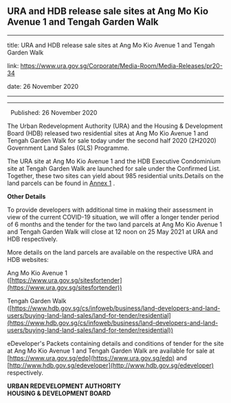 ## URA and HDB release sale sites at Ang Mo Kio Avenue 1 and Tengah Garden Walk
---
title: URA and HDB release sale sites at Ang Mo Kio Avenue 1 and Tengah Garden Walk

link: https://www.ura.gov.sg/Corporate/Media-Room/Media-Releases/pr20-34

date: 26 November 2020

---

----------------------------------------------------------------------------

  Published: 26 November 2020

The Urban Redevelopment Authority (URA) and the Housing & Development Board (HDB) released two residential sites at Ang Mo Kio Avenue 1 and Tengah Garden Walk for sale today under the second half 2020 (2H2020) Government Land Sales (GLS) Programme.

The URA site at Ang Mo Kio Avenue 1 and the HDB Executive Condominium site at Tengah Garden Walk are launched for sale under the Confirmed List. Together, these two sites can yield about 985 residential units.Details on the land parcels can be found in [Annex 1](https://www.ura.gov.sg/-/media/Corporate/Media-Room/2020/Nov/pr20-34a.pdf) .

**Other Details**

To provide developers with additional time in making their assessment in view of the current COVID-19 situation, we will offer a longer tender period of 6 months and the tender for the two land parcels at Ang Mo Kio Avenue 1 and Tengah Garden Walk will close at 12 noon on 25 May 2021 at URA and HDB respectively.

More details on the land parcels are available on the respective URA and HDB websites:

Ang Mo Kio Avenue 1  
([https://www.ura.gov.sg/sitesfortender](https://www.ura.gov.sg/sitesfortender))

Tengah Garden Walk  
([https://www.hdb.gov.sg/cs/infoweb/business/land-developers-and-land-users/buying-land-land-sales/land-for-tender/residential](https://www.hdb.gov.sg/cs/infoweb/business/land-developers-and-land-users/buying-land-land-sales/land-for-tender/residential))

eDeveloper's Packets containing details and conditions of tender for the site at Ang Mo Kio Avenue 1 and Tengah Garden Walk are available for sale at [https://www.ura.gov.sg/edp](https://www.ura.gov.sg/edp) and [http://www.hdb.gov.sg/edeveloper](http://www.hdb.gov.sg/edeveloper) respectively.

**URBAN REDEVELOPMENT AUTHORITY  
HOUSING & DEVELOPMENT BOARD**